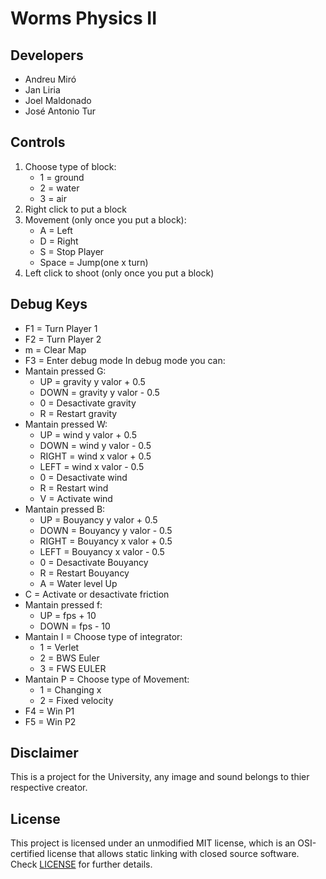 # Worms Physics II

## Developers

 - Andreu Miró
 - Jan Liria
 - Joel Maldonado
 - José Antonio Tur

## Controls ##

 1. Choose type of block:
    - 1 = ground
    - 2 = water
    - 3 = air
 2. Right click to put a block
 3. Movement (only once you put a block):
    - A = Left
    - D = Right
    - S = Stop Player
    - Space = Jump(one x turn)
 4. Left click to shoot (only once you put a block)

## Debug Keys ##

 - F1 = Turn Player 1
 - F2 = Turn Player 2
 - m = Clear Map
 - F3 = Enter debug mode
 In debug mode you can:
  - Mantain pressed G:
    - UP = gravity y valor + 0.5
    - DOWN = gravity y valor - 0.5
    - 0 = Desactivate gravity
    - R = Restart gravity
  - Mantain pressed W:
    - UP = wind y valor + 0.5
    - DOWN = wind y valor - 0.5
    - RIGHT = wind x valor + 0.5
    - LEFT = wind x valor - 0.5
    - 0 = Desactivate wind
    - R = Restart wind
    - V = Activate wind
  - Mantain pressed B:
    - UP = Bouyancy y valor + 0.5
    - DOWN = Bouyancy y valor - 0.5
    - RIGHT = Bouyancy x valor + 0.5
    - LEFT = Bouyancy x valor - 0.5
    - 0 = Desactivate Bouyancy
    - R = Restart Bouyancy
    - A = Water level Up
  - C = Activate or desactivate friction
  - Mantain pressed f:
    - UP = fps + 10
    - DOWN = fps - 10
  - Mantain I = Choose type of integrator:
    - 1 = Verlet
    - 2 = BWS Euler
    - 3 = FWS EULER
  - Mantain P = Choose type of Movement:
    - 1 = Changing x
    - 2 = Fixed velocity
 - F4 = Win P1
 - F5 = Win P2

## Disclaimer
This is a project for the University, any image and sound belongs to thier respective creator.

## License

This project is licensed under an unmodified MIT license, which is an OSI-certified license that allows static linking with closed source software. Check [LICENSE](LICENSE) for further details.

